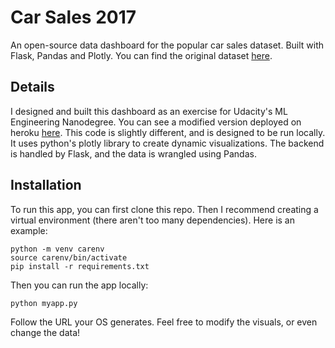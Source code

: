# Car Sales 2017
An open-source data dashboard for the popular car sales dataset. Built with Flask, Pandas and Plotly.
You can find the original dataset [here](https://www.kaggle.com/gagandeep16/car-sales).

## Details 
I designed and built this dashboard as an exercise for Udacity's ML Engineering Nanodegree. You can see a 
modified version deployed on heroku [here](https://car-sales-2017.herokuapp.com/).
This code is slightly different, and is designed to be run locally. It uses python's plotly library
to create dynamic visualizations. The backend is handled by Flask, and the data is wrangled using
Pandas.

## Installation
To run this app, you can first clone this repo. Then I recommend creating a virtual environment
(there aren't too many dependencies). Here is an example:

```{console}
python -m venv carenv
source carenv/bin/activate
pip install -r requirements.txt
```

Then you can run the app locally:
```{console}
python myapp.py
```
Follow the URL your OS generates. Feel free to modify the visuals, or even change the data!

